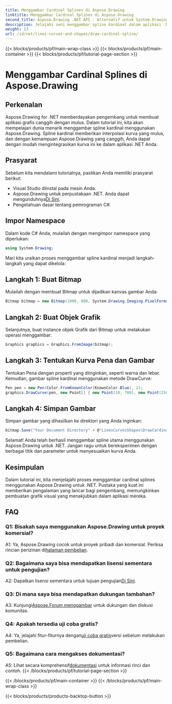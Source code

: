```yaml
---
title: Menggambar Cardinal Splines di Aspose.Drawing
linktitle: Menggambar Cardinal Splines di Aspose.Drawing
second_title: Aspose.Drawing .NET API - Alternatif untuk System.Drawing.Common
description: Jelajahi seni menggambar spline kardinal dalam aplikasi .NET dengan Aspose.Drawing. Buat kurva halus dengan mudah.
weight: 13
url: /id/net/lines-curves-and-shapes/draw-cardinal-spline/
---
```


{{< blocks/products/pf/main-wrap-class >}}
{{< blocks/products/pf/main-container >}}
{{< blocks/products/pf/tutorial-page-section >}}

# Menggambar Cardinal Splines di Aspose.Drawing

## Perkenalan

Aspose.Drawing for .NET memberdayakan pengembang untuk membuat aplikasi grafis canggih dengan mulus. Dalam tutorial ini, kita akan mempelajari dunia menarik menggambar spline kardinal menggunakan Aspose.Drawing. Spline kardinal memberikan interpolasi kurva yang mulus, dan dengan kemampuan Aspose.Drawing yang canggih, Anda dapat dengan mudah mengintegrasikan kurva ini ke dalam aplikasi .NET Anda.

## Prasyarat

Sebelum kita mendalami tutorialnya, pastikan Anda memiliki prasyarat berikut:

- Visual Studio diinstal pada mesin Anda.
-  Aspose.Drawing untuk perpustakaan .NET. Anda dapat mengunduhnya[Di Sini](https://releases.aspose.com/drawing/net/).
- Pengetahuan dasar tentang pemrograman C#.

## Impor Namespace

Dalam kode C# Anda, mulailah dengan mengimpor namespace yang diperlukan:

```csharp
using System.Drawing;
```

Mari kita uraikan proses menggambar spline kardinal menjadi langkah-langkah yang dapat dikelola:

## Langkah 1: Buat Bitmap

Mulailah dengan membuat Bitmap untuk dijadikan kanvas gambar Anda:

```csharp
Bitmap bitmap = new Bitmap(1000, 800, System.Drawing.Imaging.PixelFormat.Format32bppPArgb);
```

## Langkah 2: Buat Objek Grafik

Selanjutnya, buat instance objek Grafik dari Bitmap untuk melakukan operasi menggambar:

```csharp
Graphics graphics = Graphics.FromImage(bitmap);
```

## Langkah 3: Tentukan Kurva Pena dan Gambar

Tentukan Pena dengan properti yang diinginkan, seperti warna dan lebar. Kemudian, gambar spline kardinal menggunakan metode DrawCurve:

```csharp
Pen pen = new Pen(Color.FromKnownColor(KnownColor.Blue), 2);
graphics.DrawCurve(pen, new Point[] { new Point(10, 700), new Point(250, 500), new Point(500, 10), new Point(750, 500), new Point(990, 700) });
```

## Langkah 4: Simpan Gambar

Simpan gambar yang dihasilkan ke direktori yang Anda inginkan:

```csharp
bitmap.Save("Your Document Directory" + @"LinesCurvesShapes\DrawCardinalSpline_out.png");
```

Selamat! Anda telah berhasil menggambar spline utama menggunakan Aspose.Drawing untuk .NET. Jangan ragu untuk bereksperimen dengan berbagai titik dan parameter untuk menyesuaikan kurva Anda.

## Kesimpulan

Dalam tutorial ini, kita menjelajahi proses menggambar cardinal splines menggunakan Aspose.Drawing untuk .NET. Pustaka yang kuat ini memberikan pengalaman yang lancar bagi pengembang, memungkinkan pembuatan grafik visual yang menakjubkan dalam aplikasi mereka.

## FAQ

### Q1: Bisakah saya menggunakan Aspose.Drawing untuk proyek komersial?

 A1: Ya, Aspose.Drawing cocok untuk proyek pribadi dan komersial. Periksa rincian perizinan di[halaman pembelian](https://purchase.aspose.com/buy).

### Q2: Bagaimana saya bisa mendapatkan lisensi sementara untuk pengujian?

 A2: Dapatkan lisensi sementara untuk tujuan pengujian[Di Sini](https://purchase.aspose.com/temporary-license/).

### Q3: Di mana saya bisa mendapatkan dukungan tambahan?

 A3: Kunjungi[Aspose.Forum menggambar](https://forum.aspose.com/c/diagram/17) untuk dukungan dan diskusi komunitas.

### Q4: Apakah tersedia uji coba gratis?

 A4: Ya, jelajahi fitur-fiturnya dengan[uji coba gratis](https://releases.aspose.com/)versi sebelum melakukan pembelian.

### Q5: Bagaimana cara mengakses dokumentasi?

 A5: Lihat secara komprehensif[dokumentasi](https://reference.aspose.com/drawing/net/) untuk informasi rinci dan contoh.
{{< /blocks/products/pf/tutorial-page-section >}}

{{< /blocks/products/pf/main-container >}}
{{< /blocks/products/pf/main-wrap-class >}}

{{< blocks/products/products-backtop-button >}}
